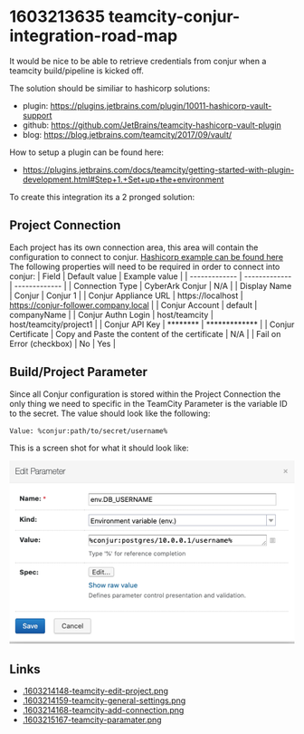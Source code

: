 # 1603213635 teamcity-conjur-integration-road-map
It would be nice to be able to retrieve credentials from conjur when a teamcity build/pipeline is kicked off.

The solution should be similiar to hashicorp solutions:
- plugin: https://plugins.jetbrains.com/plugin/10011-hashicorp-vault-support
- github: https://github.com/JetBrains/teamcity-hashicorp-vault-plugin
- blog: https://blog.jetbrains.com/teamcity/2017/09/vault/


How to setup a plugin can be found here:
- https://plugins.jetbrains.com/docs/teamcity/getting-started-with-plugin-development.html#Step+1.+Set+up+the+environment

To create this integration its a 2 pronged solution:

## Project Connection
Each project has its own connection area, this area will contain the configuration to connect to conjur. [Hashicorp example can be found here](https://blog.jetbrains.com/wp-content/uploads/2017/09/teamcity-1.png)
The following properties will need to be required in order to connect into conjur:
| Field  | Default value | Example value |
| ------------- | ------------- | ------------- |
| Connection Type  | CyberArk Conjur | N/A |
| Display Name  | Conjur  | Conjur 1 |
| Conjur Appliance URL | https://localhost | https://conjur-follower.company.local |
| Conjur Account | default | companyName |
| Conjur Authn Login | host/teamcity | host/teamcity/project1 |
| Conjur API Key | ******** | ************* |
| Conjur Certificate | Copy and Paste the content of the certificate | N/A |
| Fail on Error (checkbox) | No | Yes |


## Build/Project Parameter
Since all Conjur configuration is stored within the Project Connection the only thing we need to specific in the TeamCity Parameter is the variable ID to the secret.
The value should look like the following:
```
Value: %conjur:path/to/secret/username%
```

This is a screen shot for what it should look like:



![.1603215167-teamcity-paramater.png](.1603215167-teamcity-paramater.png)


## Links
- [.1603214148-teamcity-edit-project.png](.1603214148-teamcity-edit-project.png)
- [.1603214159-teamcity-general-settings.png](.1603214159-teamcity-general-settings.png)
- [.1603214168-teamcity-add-connection.png](.1603214168-teamcity-add-connection.png)
- [.1603215167-teamcity-paramater.png](.1603215167-teamcity-paramater.png)
